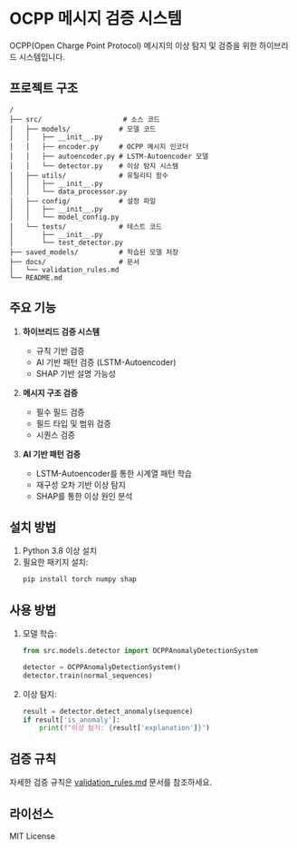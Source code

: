 # OCPP 메시지 검증 시스템

OCPP(Open Charge Point Protocol) 메시지의 이상 탐지 및 검증을 위한 하이브리드 시스템입니다.

## 프로젝트 구조

```
/
├── src/                    # 소스 코드
│   ├── models/            # 모델 코드
│   │   ├── __init__.py
│   │   ├── encoder.py     # OCPP 메시지 인코더
│   │   ├── autoencoder.py # LSTM-Autoencoder 모델
│   │   └── detector.py    # 이상 탐지 시스템
│   ├── utils/             # 유틸리티 함수
│   │   ├── __init__.py
│   │   └── data_processor.py
│   ├── config/            # 설정 파일
│   │   ├── __init__.py
│   │   └── model_config.py
│   └── tests/             # 테스트 코드
│       ├── __init__.py
│       └── test_detector.py
├── saved_models/          # 학습된 모델 저장
├── docs/                  # 문서
│   └── validation_rules.md
└── README.md
```

## 주요 기능

1. **하이브리드 검증 시스템**
   - 규칙 기반 검증
   - AI 기반 패턴 검증 (LSTM-Autoencoder)
   - SHAP 기반 설명 가능성

2. **메시지 구조 검증**
   - 필수 필드 검증
   - 필드 타입 및 범위 검증
   - 시퀀스 검증

3. **AI 기반 패턴 검증**
   - LSTM-Autoencoder를 통한 시계열 패턴 학습
   - 재구성 오차 기반 이상 탐지
   - SHAP를 통한 이상 원인 분석

## 설치 방법

1. Python 3.8 이상 설치
2. 필요한 패키지 설치:
   ```bash
   pip install torch numpy shap
   ```

## 사용 방법

1. 모델 학습:
   ```python
   from src.models.detector import OCPPAnomalyDetectionSystem
   
   detector = OCPPAnomalyDetectionSystem()
   detector.train(normal_sequences)
   ```

2. 이상 탐지:
   ```python
   result = detector.detect_anomaly(sequence)
   if result['is_anomaly']:
       print(f"이상 탐지: {result['explanation']}")
   ```

## 검증 규칙

자세한 검증 규칙은 [validation_rules.md](docs/validation_rules.md) 문서를 참조하세요.

## 라이선스

MIT License 
